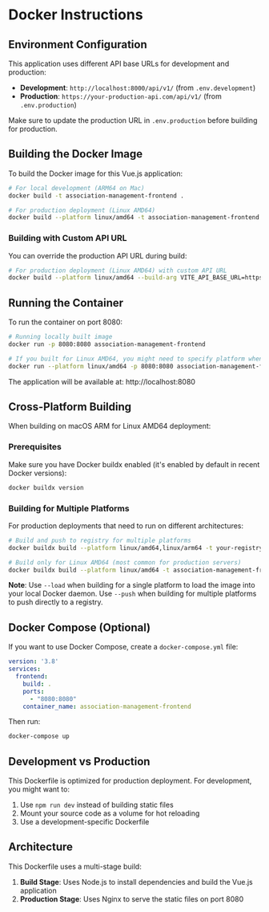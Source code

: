 # Docker Instructions

## Environment Configuration

This application uses different API base URLs for development and production:

- **Development**: `http://localhost:8000/api/v1/` (from `.env.development`)
- **Production**: `https://your-production-api.com/api/v1/` (from `.env.production`)

Make sure to update the production URL in `.env.production` before building for production.

## Building the Docker Image

To build the Docker image for this Vue.js application:

```bash
# For local development (ARM64 on Mac)
docker build -t association-management-frontend .

# For production deployment (Linux AMD64)
docker build --platform linux/amd64 -t association-management-frontend .
```

### Building with Custom API URL

You can override the production API URL during build:

```bash
# For production deployment (Linux AMD64) with custom API URL
docker build --platform linux/amd64 --build-arg VITE_API_BASE_URL=https://your-api.example.com/api/v1/ -t association-management-frontend .
```

## Running the Container

To run the container on port 8080:

```bash
# Running locally built image
docker run -p 8080:8080 association-management-frontend

# If you built for Linux AMD64, you might need to specify platform when running locally for testing
docker run --platform linux/amd64 -p 8080:8080 association-management-frontend
```

The application will be available at: http://localhost:8080

## Cross-Platform Building

When building on macOS ARM for Linux AMD64 deployment:

### Prerequisites
Make sure you have Docker buildx enabled (it's enabled by default in recent Docker versions):

```bash
docker buildx version
```

### Building for Multiple Platforms
For production deployments that need to run on different architectures:

```bash
# Build and push to registry for multiple platforms
docker buildx build --platform linux/amd64,linux/arm64 -t your-registry/association-management-frontend --push .

# Build only for Linux AMD64 (most common for production servers)
docker buildx build --platform linux/amd64 -t association-management-frontend --load .
```

**Note**: Use `--load` when building for a single platform to load the image into your local Docker daemon. Use `--push` when building for multiple platforms to push directly to a registry.

## Docker Compose (Optional)

If you want to use Docker Compose, create a `docker-compose.yml` file:

```yaml
version: '3.8'
services:
  frontend:
    build: .
    ports:
      - "8080:8080"
    container_name: association-management-frontend
```

Then run:
```bash
docker-compose up
```

## Development vs Production

This Dockerfile is optimized for production deployment. For development, you might want to:

1. Use `npm run dev` instead of building static files
2. Mount your source code as a volume for hot reloading
3. Use a development-specific Dockerfile

## Architecture

This Dockerfile uses a multi-stage build:
1. **Build Stage**: Uses Node.js to install dependencies and build the Vue.js application
2. **Production Stage**: Uses Nginx to serve the static files on port 8080